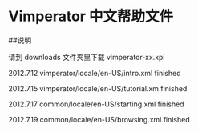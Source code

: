Vimperator 中文帮助文件
=======================
##说明

请到 downloads 文件夹里下载 vimperator-xx.xpi

2012.7.12 vimperator/locale/en-US/intro.xml finished

2012.7.15 vimperator/locale/en-US/tutorial.xm finished

2012.7.17 common/locale/en-US/starting.xml finished

2012.7.19 common/locale/en-US/browsing.xml finished

